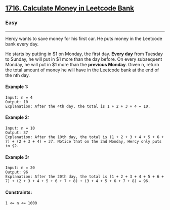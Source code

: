 [1716. Calculate Money in Leetcode Bank](https://leetcode.com/problems/calculate-money-in-leetcode-bank/?envType=daily-question&envId=2023-12-06)
---------------------------------------------------------------------------------------------------------------------------------------------

### Easy
---------------------------------------------------------------------------------------------------------------------------------------------

Hercy wants to save money for his first car. He puts money in the Leetcode bank every day.

He starts by putting in $1 on Monday, the first day. **Every day** from Tuesday to Sunday, he will put in $1 more than the day before. On every subsequent Monday, he will put in $1 more than the **previous Monday**.
Given n, return the total amount of money he will have in the Leetcode bank at the end of the nth day.

#### Example 1:
```
Input: n = 4
Output: 10
Explanation: After the 4th day, the total is 1 + 2 + 3 + 4 = 10.
```
#### Example 2:
```
Input: n = 10
Output: 37
Explanation: After the 10th day, the total is (1 + 2 + 3 + 4 + 5 + 6 + 7) + (2 + 3 + 4) = 37. Notice that on the 2nd Monday, Hercy only puts in $2.
```
#### Example 3:
```
Input: n = 20
Output: 96
Explanation: After the 20th day, the total is (1 + 2 + 3 + 4 + 5 + 6 + 7) + (2 + 3 + 4 + 5 + 6 + 7 + 8) + (3 + 4 + 5 + 6 + 7 + 8) = 96.
``` 
#### Constraints:
```
1 <= n <= 1000
```

